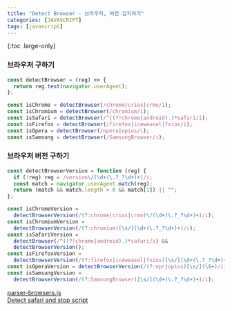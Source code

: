 ```yaml
---
title: "Detect Browser - 브라우저, 버전 감지하기"
categories: [JAVASCRIPT]
tags: [javascript]
---
```


{:toc .large-only}

### 브라우저 구하기

```js
const detectBrowser = (reg) => {
  return reg.test(navigator.userAgent);
};

const isChrome = detectBrowser(/chrome|crios|crmo/i);
const isChromium = detectBrowser(/chromium/i);
const isSafari = detectBrowser(/^((?!chrome|android).)*safari/i);
const isFirefox = detectBrowser(/firefox|iceweasel|fxios/i);
const isOpera = detectBrowser(/opera|opios/i);
const isSamsung = detectBrowser(/SamsungBrowser/i);
```

### 브라우저 버전 구하기

```js
const detectBrowserVersion = function (reg) {
  if (!reg) reg = /version\/(\d+(\.?_?\d+)+)/i;
  const match = navigator.userAgent.match(reg);
  return (match && match.length > 0 && match[1]) || "";
};

const isChromeVersion =
  detectBrowserVersion(/(?:chrome|crios|crmo)\/(\d+(\.?_?\d+)+)/i);
const isChromiumVersion =
  detectBrowserVersion(/(?:chromium)[\s/](\d+(\.?_?\d+)+)/i);
const isSafariVersion =
  detectBrowser(/^((?!chrome|android).)*safari/i) &&
  detectBrowserVersion();
const isFirefoxVersion =
  detectBrowserVersion(/(?:firefox|iceweasel|fxios)[\s/](\d+(\.?_?\d+)+)/i);
const isOperaVersion = detectBrowserVersion(/(?:opr|opios)[\s/](\S+)/i);
const isSamsungVersion =
  detectBrowserVersion(/(?:SamsungBrowser)[\s/](\d+(\.?_?\d+)+)/i);
```

[parser-browsers.js](https://github.com/lancedikson/bowser/blob/master/src/parser-browsers.js)<br/>
[Detect safari and stop script](https://stackoverflow.com/questions/49872111/detect-safari-and-stop-script)
